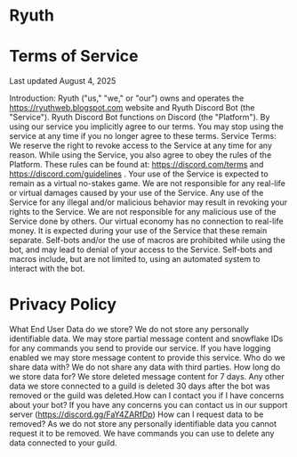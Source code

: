# Ryuth

# Terms of Service
Last updated August 4, 2025

Introduction:
Ryuth ("us," "we," or "our") owns and operates the https://ryuthweb.blogspot.com website and Ryuth Discord Bot (the "Service"). Ryuth Discord Bot functions on Discord (the "Platform").
By using our service you implicitly agree to our terms. You may stop using the service at any time if you no longer agree to these terms.
Service Terms:
We reserve the right to revoke access to the Service at any time for any reason.
While using the Service, you also agree to obey the rules of the Platform. These rules can be found at: https://discord.com/terms and https://discord.com/guidelines .
Your use of the Service is expected to remain as a virtual no-stakes game. We are not responsible for any real-life or virtual damages caused by your use of the Service.
Any use of the Service for any illegal and/or malicious behavior may result in revoking your rights to the Service.
We are not responsible for any malicious use of the Service done by others.
Our virtual economy has no connection to real-life money. It is expected during your use of the Service that these remain separate.
Self-bots and/or the use of macros are prohibited while using the bot, and may lead to denial of your access to the Service.
Self-bots and macros include, but are not limited to, using an automated system to interact with the bot.
# Privacy Policy
What End User Data do we store?
We do not store any personally identifiable data.
We may store partial message content and snowflake IDs for any commands you send to provide our service.
If you have logging enabled we may store message content to provide this service.
Who do we share data with?
We do not share any data with third parties.
How long do we store data for?
We store deleted message content for 7 days.
Any other data we store connected to a guild is deleted 30 days after the bot was removed or the guild was deleted.How can I contact you if I have concerns about your bot?
If you have any concerns you can contact us in our support server (https://discord.gg/FaY4ZARfDp)
How can I request data to be removed?
As we do not store any personally identifiable data you cannot request it to be removed.
We have commands you can use to delete any data connected to your guild.



